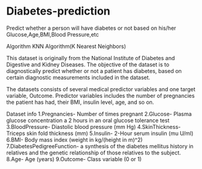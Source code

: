 # Diabetes-prediction

Predict whether a person will have diabetes or not based on his/her Glucose,Age,BMI,Blood Pressure,etc

Algorithm
KNN Algorithm(K Nearest Neighbors)

This dataset is originally from the National Institute of Diabetes and Digestive and Kidney Diseases. The objective of the dataset is to diagnostically predict whether or not a patient has diabetes, based on certain diagnostic measurements included in the dataset.

The datasets consists of several medical predictor variables and one target variable, Outcome. Predictor variables includes the number of pregnancies the patient has had, their BMI, insulin level, age, and so on.

Dataset info
1.Pregnancies- Number of times pregnant
2.Glucose- Plasma glucose concentration a 2 hours in an oral glucose tolerance test
3.BloodPressure- Diastolic blood pressure (mm Hg)
4.SkinThickness- Triceps skin fold thickness (mm)
5.Insulin- 2-Hour serum insulin (mu U/ml)
6.BMI- Body mass index (weight in kg/(height in m)^2)
7.DiabetesPedigreeFunction- a synthesis of the diabetes mellitus history in relatives and the genetic relationship of those relatives to the subject.
8.Age- Age (years)
9.Outcome- Class variable (0 or 1)
